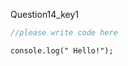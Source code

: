 Question14_key1


```javascript
//please write code here
```

```solution
console.log(" Hello!");
```